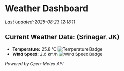 
# Weather Dashboard

_Last Updated: 2025-08-23 12:18:11_

## Current Weather Data: (Srinagar, JK)
- **Temperature:** 25.8 °C ![Temperature Badge](https://img.shields.io/badge/Temperature-Medium%20Temp-green)
- **Wind Speed:** 2.6 km/h ![Wind Speed Badge](https://img.shields.io/badge/Wind%20Speed-Light%20Wind-blue)

*Powered by Open-Meteo API*
